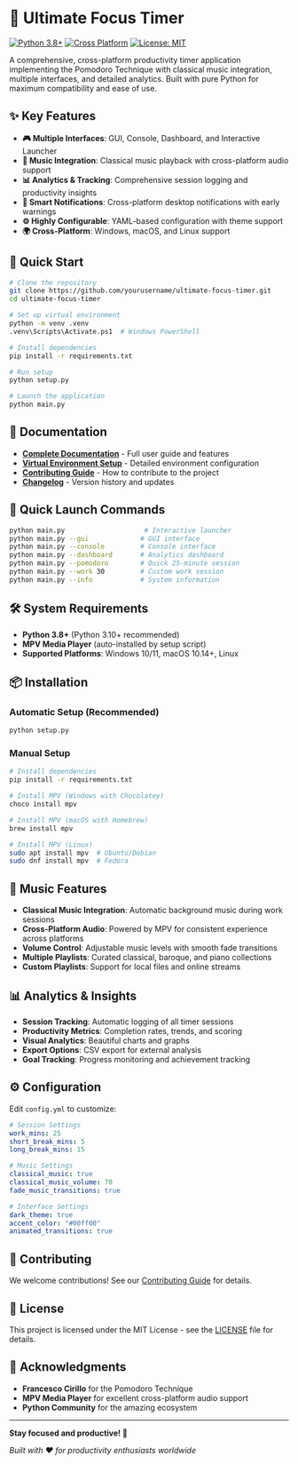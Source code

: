 # 🎯 Ultimate Focus Timer

[![Python 3.8+](https://img.shields.io/badge/python-3.8+-blue.svg)](https://www.python.org/downloads/)
[![Cross Platform](https://img.shields.io/badge/platform-Windows%20%7C%20macOS%20%7C%20Linux-lightgrey)](https://github.com/yourusername/ultimate-focus-timer)
[![License: MIT](https://img.shields.io/badge/License-MIT-yellow.svg)](LICENSE)

A comprehensive, cross-platform productivity timer application implementing the Pomodoro Technique with classical music integration, multiple interfaces, and detailed analytics. Built with pure Python for maximum compatibility and ease of use.

## ✨ Key Features

- **🎮 Multiple Interfaces**: GUI, Console, Dashboard, and Interactive Launcher
- **🎵 Music Integration**: Classical music playback with cross-platform audio support
- **📊 Analytics & Tracking**: Comprehensive session logging and productivity insights
- **🔔 Smart Notifications**: Cross-platform desktop notifications with early warnings
- **⚙️ Highly Configurable**: YAML-based configuration with theme support
- **🌍 Cross-Platform**: Windows, macOS, and Linux support

## 🚀 Quick Start

```bash
# Clone the repository
git clone https://github.com/yourusername/ultimate-focus-timer.git
cd ultimate-focus-timer

# Set up virtual environment
python -m venv .venv
.venv\Scripts\Activate.ps1  # Windows PowerShell

# Install dependencies
pip install -r requirements.txt

# Run setup
python setup.py

# Launch the application
python main.py
```

## 📖 Documentation

- **[Complete Documentation](docs/README.md)** - Full user guide and features
- **[Virtual Environment Setup](docs/VENV_SETUP.md)** - Detailed environment configuration
- **[Contributing Guide](docs/CONTRIBUTING.md)** - How to contribute to the project
- **[Changelog](docs/CHANGELOG.md)** - Version history and updates

## 🎯 Quick Launch Commands

```bash
python main.py                    # Interactive launcher
python main.py --gui             # GUI interface
python main.py --console         # Console interface
python main.py --dashboard       # Analytics dashboard
python main.py --pomodoro        # Quick 25-minute session
python main.py --work 30         # Custom work session
python main.py --info            # System information
```

## 🛠️ System Requirements

- **Python 3.8+** (Python 3.10+ recommended)
- **MPV Media Player** (auto-installed by setup script)
- **Supported Platforms**: Windows 10/11, macOS 10.14+, Linux

## 📦 Installation

### Automatic Setup (Recommended)

```bash
python setup.py
```

### Manual Setup

```bash
# Install dependencies
pip install -r requirements.txt

# Install MPV (Windows with Chocolatey)
choco install mpv

# Install MPV (macOS with Homebrew)
brew install mpv

# Install MPV (Linux)
sudo apt install mpv  # Ubuntu/Debian
sudo dnf install mpv  # Fedora
```

## 🎵 Music Features

- **Classical Music Integration**: Automatic background music during work sessions
- **Cross-Platform Audio**: Powered by MPV for consistent experience across platforms
- **Volume Control**: Adjustable music levels with smooth fade transitions
- **Multiple Playlists**: Curated classical, baroque, and piano collections
- **Custom Playlists**: Support for local files and online streams

## 📊 Analytics & Insights

- **Session Tracking**: Automatic logging of all timer sessions
- **Productivity Metrics**: Completion rates, trends, and scoring
- **Visual Analytics**: Beautiful charts and graphs
- **Export Options**: CSV export for external analysis
- **Goal Tracking**: Progress monitoring and achievement tracking

## ⚙️ Configuration

Edit `config.yml` to customize:

```yaml
# Session Settings
work_mins: 25
short_break_mins: 5
long_break_mins: 15

# Music Settings
classical_music: true
classical_music_volume: 70
fade_music_transitions: true

# Interface Settings
dark_theme: true
accent_color: "#00ff00"
animated_transitions: true
```

## 🤝 Contributing

We welcome contributions! See our [Contributing Guide](docs/CONTRIBUTING.md) for details.

## 📝 License

This project is licensed under the MIT License - see the [LICENSE](LICENSE) file for details.

## 🙏 Acknowledgments

- **Francesco Cirillo** for the Pomodoro Technique
- **MPV Media Player** for excellent cross-platform audio support
- **Python Community** for the amazing ecosystem

---

**Stay focused and productive! 🎯**

_Built with ❤️ for productivity enthusiasts worldwide_
